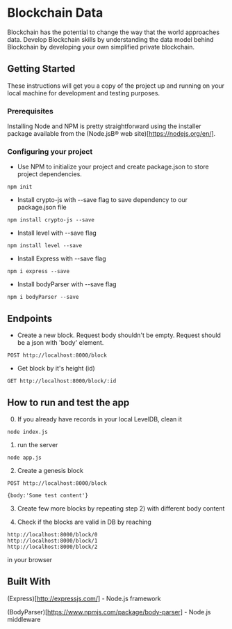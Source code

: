 # Blockchain Data

Blockchain has the potential to change the way that the world approaches data. Develop Blockchain skills by understanding the data model behind Blockchain by developing your own simplified private blockchain.



## Getting Started

These instructions will get you a copy of the project up and running on your local machine for development and testing purposes.



### Prerequisites

Installing Node and NPM is pretty straightforward using the installer package available from the (Node.jsВ® web site)[https://nodejs.org/en/].



### Configuring your project

- Use NPM to initialize your project and create package.json to store project dependencies.
```
npm init
```
- Install crypto-js with --save flag to save dependency to our package.json file
```
npm install crypto-js --save
```
- Install level with --save flag
```
npm install level --save
```

- Install Express with --save flag
```
npm i express --save
```

- Install bodyParser with --save flag
```
npm i bodyParser --save
```



## Endpoints

- Create a new block. Request body shouldn't be empty. Request should be a json with 'body' element.
```
POST http://localhost:8000/block
```

- Get block by it's height (id)
```
GET http://localhost:8000/block/:id
```



## How to run and test the app

0) If you already have records in your local LevelDB, clean it 
```
node index.js
```

1) run the server
```
node app.js
```

2) Create a genesis block 
```
POST http://localhost:8000/block
```
```
{body:'Some test content'}
```

3) Create few more blocks by repeating step 2) with different body content

4) Check if the blocks are valid in DB by reaching
```
http://localhost:8000/block/0
http://localhost:8000/block/1
http://localhost:8000/block/2
```
in your browser



## Built With

(Express)[http://expressjs.com/] - Node.js framework

(BodyParser)[https://www.npmjs.com/package/body-parser] - Node.js middleware 